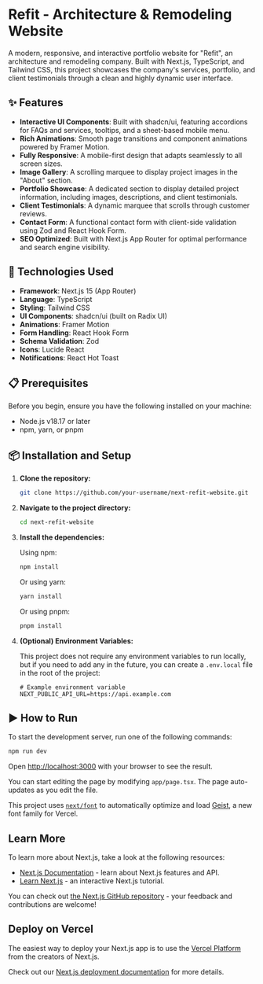 # Refit - Architecture & Remodeling Website

A modern, responsive, and interactive portfolio website for "Refit", an architecture and remodeling company. Built with Next.js, TypeScript, and Tailwind CSS, this project showcases the company's services, portfolio, and client testimonials through a clean and highly dynamic user interface.

## ✨ Features

- **Interactive UI Components**: Built with shadcn/ui, featuring accordions for FAQs and services, tooltips, and a sheet-based mobile menu.
- **Rich Animations**: Smooth page transitions and component animations powered by Framer Motion.
- **Fully Responsive**: A mobile-first design that adapts seamlessly to all screen sizes.
- **Image Gallery**: A scrolling marquee to display project images in the "About" section.
- **Portfolio Showcase**: A dedicated section to display detailed project information, including images, descriptions, and client testimonials.
- **Client Testimonials**: A dynamic marquee that scrolls through customer reviews.
- **Contact Form**: A functional contact form with client-side validation using Zod and React Hook Form.
- **SEO Optimized**: Built with Next.js App Router for optimal performance and search engine visibility.

## 🚀 Technologies Used

- **Framework**: Next.js 15 (App Router)
- **Language**: TypeScript
- **Styling**: Tailwind CSS
- **UI Components**: shadcn/ui (built on Radix UI)
- **Animations**: Framer Motion
- **Form Handling**: React Hook Form
- **Schema Validation**: Zod
- **Icons**: Lucide React
- **Notifications**: React Hot Toast

## 📋 Prerequisites

Before you begin, ensure you have the following installed on your machine:

- Node.js v18.17 or later
- npm, yarn, or pnpm

## 📦 Installation and Setup

1.  **Clone the repository:**

    ```bash
    git clone https://github.com/your-username/next-refit-website.git
    ```

2.  **Navigate to the project directory:**

    ```bash
    cd next-refit-website
    ```

3.  **Install the dependencies:**

    Using npm:

    ```bash
    npm install
    ```

    Or using yarn:

    ```bash
    yarn install
    ```

    Or using pnpm:

    ```bash
    pnpm install
    ```

4.  **(Optional) Environment Variables:**

    This project does not require any environment variables to run locally, but if you need to add any in the future, you can create a `.env.local` file in the root of the project:

    ```env
    # Example environment variable
    NEXT_PUBLIC_API_URL=https://api.example.com
    ```

## ▶️ How to Run

To start the development server, run one of the following commands:

```bash
npm run dev
```

Open [http://localhost:3000](http://localhost:3000) with your browser to see the result.

You can start editing the page by modifying `app/page.tsx`. The page auto-updates as you edit the file.

This project uses [`next/font`](https://nextjs.org/docs/app/building-your-application/optimizing/fonts) to automatically optimize and load [Geist](https://vercel.com/font), a new font family for Vercel.

## Learn More

To learn more about Next.js, take a look at the following resources:

- [Next.js Documentation](https://nextjs.org/docs) - learn about Next.js features and API.
- [Learn Next.js](https://nextjs.org/learn) - an interactive Next.js tutorial.

You can check out [the Next.js GitHub repository](https://github.com/vercel/next.js) - your feedback and contributions are welcome!

## Deploy on Vercel

The easiest way to deploy your Next.js app is to use the [Vercel Platform](https://vercel.com/new?utm_medium=default-template&filter=next.js&utm_source=create-next-app&utm_campaign=create-next-app-readme) from the creators of Next.js.

Check out our [Next.js deployment documentation](https://nextjs.org/docs/app/building-your-application/deploying) for more details.
